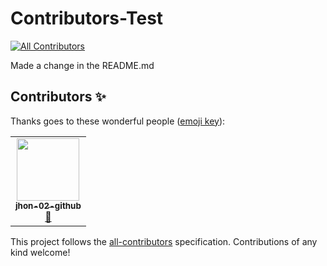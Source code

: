 # Contributors-Test
<!-- ALL-CONTRIBUTORS-BADGE:START - Do not remove or modify this section -->
[![All Contributors](https://img.shields.io/badge/all_contributors-1-orange.svg?style=flat-square)](#contributors-)
<!-- ALL-CONTRIBUTORS-BADGE:END -->

Made a change in the README.md

## Contributors ✨

Thanks goes to these wonderful people ([emoji key](https://allcontributors.org/docs/en/emoji-key)):

<!-- ALL-CONTRIBUTORS-LIST:START - Do not remove or modify this section -->
<!-- prettier-ignore-start -->
<!-- markdownlint-disable -->
<table>
  <tr>
    <td align="center"><a href="https://github.com/jhon-02-github"><img src="https://avatars.githubusercontent.com/u/75372890?v=4?s=100" width="100px;" alt=""/><br /><sub><b>jhon-02-github</b></sub></a><br /><a href="https://github.com/gitHub-user1-jhon/Contributors-Test/commits?author=jhon-02-github" title="Documentation">📖</a></td>
  </tr>
</table>

<!-- markdownlint-restore -->
<!-- prettier-ignore-end -->

<!-- ALL-CONTRIBUTORS-LIST:END -->

This project follows the [all-contributors](https://github.com/all-contributors/all-contributors) specification. Contributions of any kind welcome!